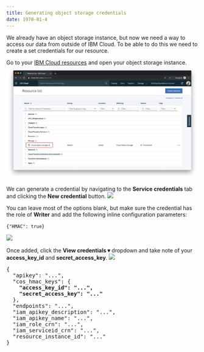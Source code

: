 ```yaml
---
title: Generating object storage credentials
date: 1970-01-4
---
```

We already have an object storage instance, but now we need a way to access our data from outside of IBM Cloud.
To be able to do this we need to create a set credentials for our resource.

Go to your [IBM Cloud resources](https://cloud.ibm.com/resources?groups=storage&cm_mmc=OSocial_Blog-_-Developer_IBM+Developer-_-WW_WW-_-ibmdev-Github-NSB-cloud-annotations-sign-up&cm_mmca1=000037FD&cm_mmca2=10010797) and open your object storage instance.
![](assets/resources.png)

We can generate a credential by navigating to the **Service credentials** tab and clicking the **New credential** button.
![](https://d2mxuefqeaa7sj.cloudfront.net/s_E7D1C1E8D801F89315B72C10AD83AE795982C7EB84F7BA48CECD8A576B02D6CC_1539807399869_Screen+Shot+2018-10-17+at+3.00.09+PM.png)

You can leave most of the options blank, but make sure the credential has the role of **Writer** and add the following inline configuration parameters:
```
{"HMAC": true}
```
![](assets/credentials_hmac.png)

Once added, click the **View credentials ▾** dropdown and take note of your **access_key_id** and **secret_access_key**.
![](https://d2mxuefqeaa7sj.cloudfront.net/s_E7D1C1E8D801F89315B72C10AD83AE795982C7EB84F7BA48CECD8A576B02D6CC_1539805788894_Screen+Shot+2018-10-17+at+2.41.53+PM.png)

<pre>
{
  "apikey": "...",
  "cos_hmac_keys": {
    <b>"access_key_id": "...",</b>
    <b>"secret_access_key": "..."</b>
  },
  "endpoints": "...",
  "iam_apikey_description": "...",
  "iam_apikey_name": "...",
  "iam_role_crn": "...",
  "iam_serviceid_crn": "...",
  "resource_instance_id": "..."
}
</pre>
